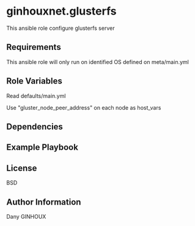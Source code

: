 ginhouxnet.glusterfs
=========

This ansible role configure glusterfs server


Requirements
------------

This ansible role will only run on identified OS defined on meta/main.yml


Role Variables
--------------

Read defaults/main.yml

Use "gluster_node_peer_address" on each node as host_vars


Dependencies
------------




Example Playbook
----------------



License
-------

BSD


Author Information
------------------

Dany GINHOUX

